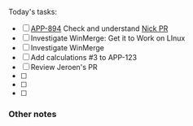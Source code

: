 Today's tasks:
- [ ]  [APP-894](https://agxeed.atlassian.net/browse/APP-894) Check and understand [Nick PR](https://bitbucket.org/agxeed/agx_routing/pull-requests/442/diff#chg-AgxRouteLib/GeoClient/Orchards/Orchard.cs)
- [ ] Investigate WinMerge: Get it to Work on LInux
- [ ] Investigate WinMerge
- [ ] Add calculations #3 to APP-123
- [ ] Review Jeroen's PR
- [ ] 
- [ ] 
- [ ]  

### Other notes

